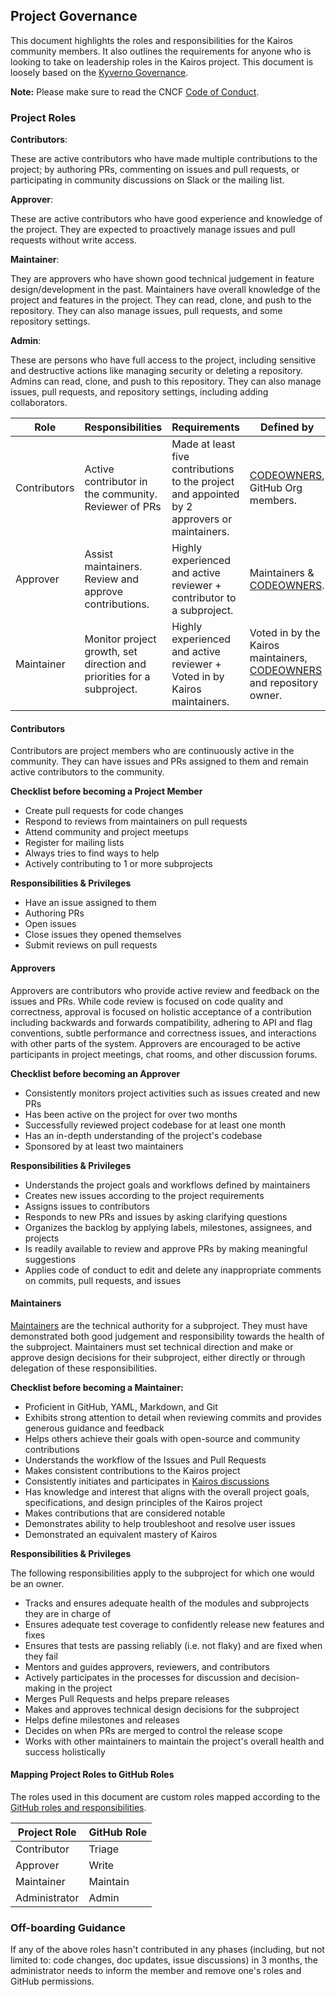 
## Project Governance

This document highlights the roles and responsibilities for the Kairos community members. It also outlines the requirements for anyone who is looking to take on leadership roles in the Kairos project. This document is loosely based on the [Kyverno Governance](https://main.kyverno.io/community/#project-governance).

**Note:** Please make sure to read the CNCF [Code of Conduct](/CODE_OF_CONDUCT.md).

### Project Roles

**Contributors**:

These are active contributors who have made multiple contributions to the project; by authoring PRs, commenting on issues and pull requests, or participating in community discussions on Slack or the mailing list.

**Approver**:

These are active contributors who have good experience and knowledge of the project. They are expected to proactively manage issues and pull requests without write access.

**Maintainer**:

They are approvers who have shown good technical judgement in feature design/development in the past. Maintainers have overall knowledge of the project and features in the project. They can read, clone, and push to the repository. They can also manage issues, pull requests, and some repository settings.

**Admin**:

These are persons who have full access to the project, including sensitive and destructive actions like managing security or deleting a repository. Admins can read, clone, and push to this repository. They can also manage issues, pull requests, and repository settings, including adding collaborators.

| Role         | Responsibilities                                                      | Requirements                                                                                  | Defined by                                                                                                                   |
| ------------ | --------------------------------------------------------------------- | --------------------------------------------------------------------------------------------- | ---------------------------------------------------------------------------------------------------------------------------- |
| Contributors | Active contributor in the community. Reviewer of PRs                  | Made at least five contributions to the project and appointed by 2 approvers or maintainers.    | [CODEOWNERS](https://help.github.com/en/articles/about-code-owners), GitHub Org members.                                     |
| Approver     | Assist maintainers. Review and approve contributions.                     | Highly experienced and active reviewer + contributor to a subproject.                         | Maintainers & [CODEOWNERS](https://help.github.com/en/articles/about-code-owners).                                           |
| Maintainer   | Monitor project growth, set direction and priorities for a subproject. | Highly experienced and active reviewer + Voted in by Kairos maintainers. | Voted in by the Kairos maintainers, [CODEOWNERS](https://help.github.com/en/articles/about-code-owners) and repository owner. |

#### Contributors

Contributors are project members who are continuously active in the community. They can have issues and PRs assigned to them and remain active contributors to the community.

**Checklist before becoming a Project Member**

- Create pull requests for code changes
- Respond to reviews from maintainers on pull requests
- Attend community and project meetups
- Register for mailing lists
- Always tries to find ways to help
- Actively contributing to 1 or more subprojects

**Responsibilities & Privileges**

- Have an issue assigned to them
- Authoring PRs
- Open issues
- Close issues they opened themselves
- Submit reviews on pull requests

#### Approvers

Approvers are contributors who provide active review and feedback on the issues and PRs. While code review is focused on code quality and correctness, approval is focused on holistic acceptance of a contribution including backwards and forwards compatibility, adhering to API and flag conventions, subtle performance and correctness issues, and interactions with other parts of the system. Approvers are encouraged to be active participants in project meetings, chat rooms, and other discussion forums.

**Checklist before becoming an Approver**

- Consistently monitors project activities such as issues created and new PRs
- Has been active on the project for over two months
- Successfully reviewed project codebase for at least one month
- Has an in-depth understanding of the project's codebase
- Sponsored by at least two maintainers

**Responsibilities & Privileges**

- Understands the project goals and workflows defined by maintainers
- Creates new issues according to the project requirements
- Assigns issues to contributors
- Responds to new PRs and issues by asking clarifying questions
- Organizes the backlog by applying labels, milestones, assignees, and projects
- Is readily available to review and approve PRs by making meaningful suggestions
- Applies code of conduct to edit and delete any inappropriate comments on commits, pull requests, and issues

#### Maintainers

[Maintainers](https://docs.github.com/en/organizations/managing-access-to-your-organizations-repositories/repository-roles-for-an-organization#repository-access-for-each-permission-level) are the technical authority for a subproject. They must have demonstrated both good judgement and responsibility towards the health of the subproject. Maintainers must set technical direction and make or approve design decisions for their subproject, either directly or through delegation of these responsibilities.

**Checklist before becoming a Maintainer:**

- Proficient in GitHub, YAML, Markdown, and Git
- Exhibits strong attention to detail when reviewing commits and provides generous guidance and feedback
- Helps others achieve their goals with open-source and community contributions
- Understands the workflow of the Issues and Pull Requests
- Makes consistent contributions to the Kairos project
- Consistently initiates and participates in [Kairos discussions](https://matrix.to/#/#kairos-io:matrix.org)
- Has knowledge and interest that aligns with the overall project goals, specifications, and design principles of the Kairos project
- Makes contributions that are considered notable
- Demonstrates ability to help troubleshoot and resolve user issues
- Demonstrated an equivalent mastery of Kairos

**Responsibilities & Privileges**

The following responsibilities apply to the subproject for which one would be an owner.

- Tracks and ensures adequate health of the modules and subprojects they are in charge of
- Ensures adequate test coverage to confidently release new features and fixes
- Ensures that tests are passing reliably (i.e. not flaky) and are fixed when they fail
- Mentors and guides approvers, reviewers, and contributors
- Actively participates in the processes for discussion and decision-making in the project
- Merges Pull Requests and helps prepare releases
- Makes and approves technical design decisions for the subproject
- Helps define milestones and releases
- Decides on when PRs are merged to control the release scope
- Works with other maintainers to maintain the project's overall health and success holistically

#### Mapping Project Roles to GitHub Roles

The roles used in this document are custom roles mapped according to the [GitHub roles and responsibilities](https://docs.github.com/en/organizations/managing-access-to-your-organizations-repositories/repository-roles-for-an-organization).

| Project Role   | GitHub Role    |
| -------------- | -------------- |
| Contributor    | Triage         |
| Approver       | Write          |
| Maintainer     | Maintain       |
| Administrator  | Admin          |

### Off-boarding Guidance

If any of the above roles hasn't contributed in any phases (including, but not limited to: code changes, doc updates, issue discussions) in 3 months, the administrator needs to inform the member and remove one's roles and GitHub permissions.